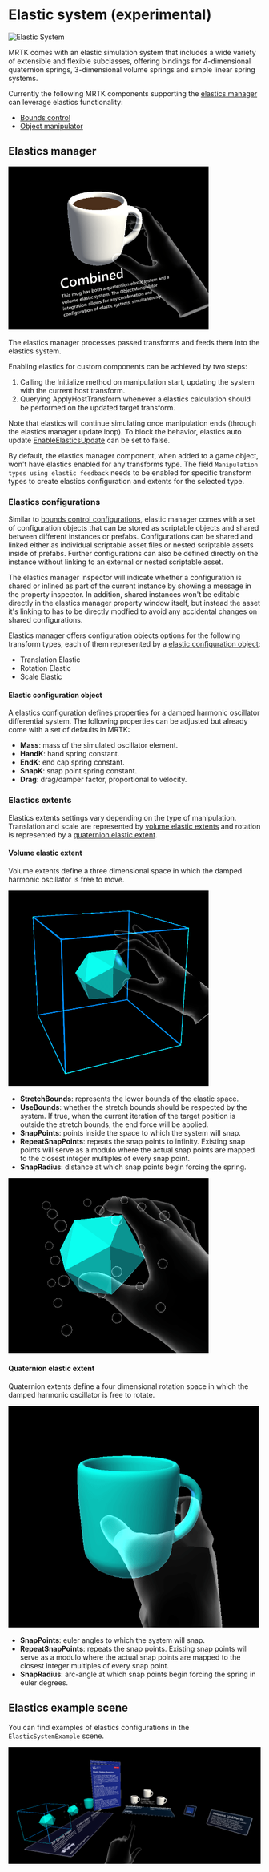 # Elastic system (experimental)

![Elastic System](../Images/Elastics/Elastics_Main1.gif)

MRTK comes with an elastic simulation system that includes a wide variety of extensible and flexible subclasses, offering bindings for 4-dimensional quaternion springs, 3-dimensional volume springs and simple linear spring systems.

Currently the following MRTK components supporting the [elastics manager](xref:Microsoft.MixedReality.Toolkit.Experimental.Physics.ElasticsManager) can leverage elastics functionality:

- [Bounds control](../README_BoundsControl.md)
- [Object manipulator](../README_ObjectManipulator.md)

## Elastics manager

![Elastic System2](../Images/Elastics/Elastics_Main.gif)

The elastics manager processes passed transforms and feeds them into the elastics system.

Enabling elastics for custom components can be achieved by two steps:

1. Calling the Initialize method on manipulation start, updating the system with the current host transform.
1. Querying ApplyHostTransform whenever a elastics calculation should be performed on the updated target transform.

Note that elastics will continue simulating once manipulation ends (through the elastics manager update loop). To block the behavior, elastics auto update [EnableElasticsUpdate](xref:Microsoft.MixedReality.Toolkit.Experimental.Physics.ElasticsManager.EnableElasticsUpdate) can be set to false.

By default, the elastics manager component, when added to a game object, won't have elastics enabled for any transforms type.
The field `Manipulation types using elastic feedback` needs to be enabled for specific transform types to create elastics configuration and extents for the selected type.

### Elastics configurations

Similar to [bounds control configurations](../README_BoundsControl.md#configuration-objects), elastic manager comes with a set of configuration objects that can be stored as scriptable objects and shared between different instances or prefabs. Configurations can be shared and linked either as individual scriptable asset files or nested scriptable assets inside of prefabs. Further configurations can also be defined directly on the instance without linking to an external or nested scriptable asset.

The elastics manager inspector will indicate whether a configuration is shared or inlined as part of the current instance by showing a message in the property inspector. In addition, shared instances won't be editable directly in the elastics manager property window itself, but instead the asset it's linking to has to be directly modfied to avoid any accidental changes on shared configurations.

Elastics manager offers configuration objects options for the following transform types, each of them represented by a [elastic configuration object](#elastic-configuration-object):
- Translation Elastic
- Rotation Elastic
- Scale Elastic

#### Elastic configuration object
A elastics configuration defines properties for a damped harmonic oscillator differential system.
The following properties can be adjusted but already come with a set of defaults in MRTK:
- **Mass**: mass of the simulated oscillator element.
- **HandK**: hand spring constant.
- **EndK**: end cap spring constant.
- **SnapK**: snap point spring constant.
- **Drag**: drag/damper factor, proportional to velocity.

### Elastics extents
Elastics extents settings vary depending on the type of manipulation. Translation and scale are represented by [volume elastic extents](#volume-elastic-extent) and rotation is represented by a [quaternion elastic extent](#quaternion-elastic-extent).

#### Volume elastic extent
Volume extents define a three dimensional space in which the damped harmonic oscillator is free to move.

![Elastic Volume Stretch Bounds](../Images/Elastics/Elastics_Volume_Bounds.gif)

- **StretchBounds**: represents the lower bounds of the elastic space.
- **UseBounds**: whether the stretch bounds should be respected by the system. If true, when the current iteration of the target position is outside the stretch bounds, the end force will be applied.
- **SnapPoints**: points inside the space to which the system will snap.
- **RepeatSnapPoints**: repeats the snap points to infinity. Existing snap points will serve as a modulo where the actual snap points are mapped to the closest integer multiples of every snap point.
- **SnapRadius**: distance at which snap points begin forcing the spring.

![Elastic Volume Snap Grid](../Images/Elastics/Elastics_Volume_Snap.gif)

#### Quaternion elastic extent
Quaternion extents define a four dimensional rotation space in which the damped harmonic oscillator is free to rotate.

![Elastic Rotation Example](../Images/Elastics/Elastics_Rotation.gif)

- **SnapPoints**: euler angles to which the system will snap.
- **RepeatSnapPoints**: repeats the snap points. Existing snap points will serve as a modulo where the actual snap points are mapped to the closest integer multiples of every snap point.
- **SnapRadius**: arc-angle at which snap points begin forcing the spring in euler degrees.

## Elastics example scene

You can find examples of elastics configurations in the `ElasticSystemExample` scene.

![Elastics Example Scene](../Images/Elastics/Elastics_Example_Scene.png)
